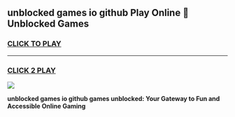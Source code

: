
## unblocked games io github Play Online 👋 Unblocked Games
<h3>
<a href="https://premium.freeplayer.one?title=unblocked_games_io_github&ref=19F">CLICK TO PLAY</a></h3>
<hr>

<h3>
<a href="https://premium.freeplayer.one?title=unblocked_games_io_github&ref=19F">CLICK 2 PLAY</a>
  
</h3>

<a href="https://premium.freeplayer.one?title=unblocked_games_io_github&ref=19F"><img src="https://clearcache.store/games.png"></a>


**unblocked games io github games unblocked: Your Gateway to Fun and Accessible Online Gaming**
